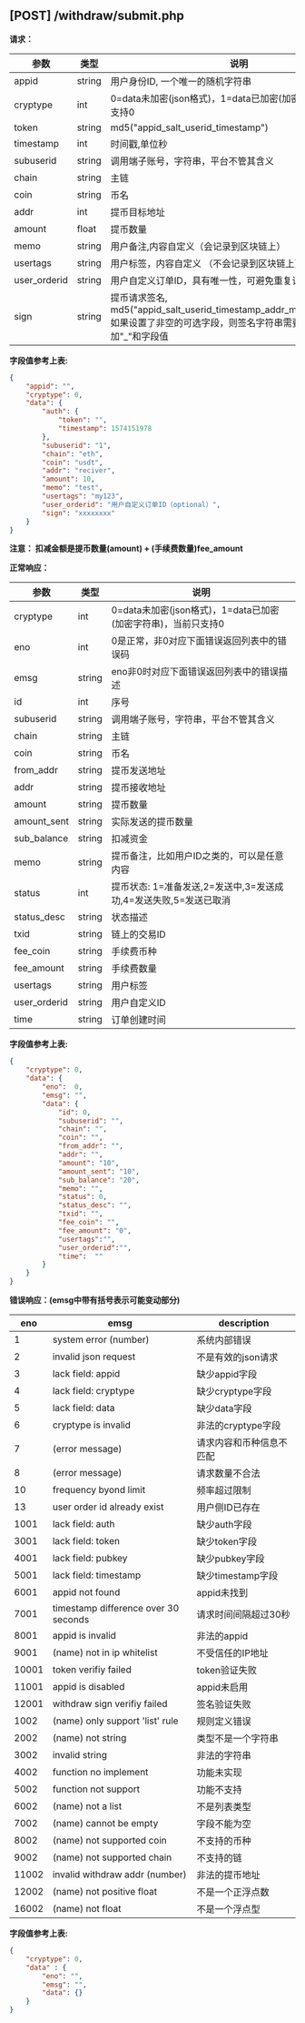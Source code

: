 ## [POST] /withdraw/submit.php

**请求：**

|参数      |类型   |说明                                                                 |  
| --      |--     | --                                                                 |
|appid    |string |用户身份ID, 一个唯一的随机字符串                                        |   
|cryptype |int    |0=data未加密(json格式)，1=data已加密(加密字符串)，当前只支持0             | 
|token    |string |md5("appid_salt_userid_timestamp")                                  |
|timestamp|int    |时间戳,单位秒                                                         |
|subuserid|string |调用端子账号，字符串，平台不管其含义                                     |
|chain    |string |主链                                                                 |
|coin     |string |币名                                                                 |
|addr     |int    |提币目标地址                                                          |
|amount   |float  |提币数量                                                              |
|memo     |string |用户备注,内容自定义（会记录到区块链上）                                   |
|usertags |string |用户标签，内容自定义 （不会记录到区块链上）                                |
|user_orderid |string |用户自定义订单ID，具有唯一性，可避免重复订单(可选字段)                   |
|sign     |string |提币请求签名, md5("appid_salt_userid_timestamp_addr_memo_usertags"),如果设置了非空的可选字段，则签名字符串需要按上述顺序追加"_"和字段值   |

**字段值参考上表:**

```json
{
    "appid": "", 
    "cryptype": 0,  
    "data": {
        "auth": {
            "token": "", 
            "timestamp": 1574151978    
        },
        "subuserid": "1", 
        "chain": "eth",     
        "coin": "usdt",     
        "addr": "reciver",  
        "amount": 10,  
        "memo": "test",
        "usertags": "my123",
        "user_orderid": "用户自定义订单ID（optional）",
        "sign": "xxxxxxxx"   
    }
}
```

**注意： 扣减金额是提币数量(amount) + (手续费数量)fee_amount**

**正常响应：**

|参数      |类型   |说明                                                                         |  
| --      |--     | --                                                                         |
|cryptype              |int    |0=data未加密(json格式)，1=data已加密(加密字符串)，当前只支持0         |   
|eno                   |int    |0是正常，非0对应下面错误返回列表中的错误码                            | 
|emsg                  |string |eno非0时对应下面错误返回列表中的错误描述                             |
|id                    |int    |序号                                                            |
|subuserid             |string |调用端子账号，字符串，平台不管其含义                                 |
|chain                 |string |主链                                                            |
|coin                  |string |币名                                                            |
|from_addr             |string |提币发送地址                                                     |
|addr                  |string |提币接收地址                                                     |
|amount                |string |提币数量                                                        |
|amount_sent           |string |实际发送的提币数量                                                |
|sub_balance           |string |扣减资金                                                        |
|memo                  |string |提币备注，比如用户ID之类的，可以是任意内容                           |
|status                |int    |提币状态: 1=准备发送,2=发送中,3=发送成功,4=发送失败,5=发送已取消      |
|status_desc           |string |状态描述                                                       |
|txid                  |string |链上的交易ID                                                   |
|fee_coin              |string |手续费币种                                                     |
|fee_amount            |string |手续费数量                                                     |
|usertags              |string |用户标签                                                       |
|user_orderid          |string |用户自定义ID                                                   |
|time                  |string |订单创建时间                                                   |

**字段值参考上表:**

```json
{
    "cryptype": 0,  
    "data": {
        "eno":  0,  
        "emsg": "", 
        "data": {
            "id": 0,               
            "subuserid": "",  
            "chain": "",         
            "coin": "",         
            "from_addr": "",
            "addr": "",
            "amount": "10",           
            "amount_sent": "10",       
            "sub_balance": "20",
            "memo": "",          
            "status": 0,            
            "status_desc": "",   
            "txid": "",    
            "fee_coin": "",         
            "fee_amount": "0",
            "usertags":"", 
            "user_orderid":"",
            "time":  ""      
        }
    }
}
```

**错误响应：(emsg中带有括号表示可能变动部分)**

|eno    |emsg                                |  description    |
| --    | --                                 |     --          |
|1      |system error (number)               |  系统内部错误     |
|2      |invalid json request                |  不是有效的json请求|
|3      |lack field: appid                   |  缺少appid字段   |
|4      |lack field: cryptype                |  缺少cryptype字段|
|5      |lack field: data                    |  缺少data字段    |
|6      |cryptype is invalid                 |  非法的cryptype字段|
|7      |(error message)                     |  请求内容和币种信息不匹配|
|8      |(error message)                     |  请求数量不合法   |
|10     |frequency byond limit               |  频率超过限制     |
|13     |user order id already exist         |  用户侧ID已存在   |
|1001   |lack field: auth                    |  缺少auth字段    |
|3001   |lack field: token                   |  缺少token字段   |
|4001   |lack field: pubkey                  |  缺少pubkey字段  |
|5001   |lack field: timestamp               |  缺少timestamp字段|
|6001   |appid not found                     |  appid未找到    |
|7001   |timestamp difference over 30 seconds|  请求时间间隔超过30秒|
|8001   |appid is invalid                    |  非法的appid    |
|9001   |(name) not in ip whitelist          |  不受信任的IP地址 |
|10001  |token verifiy failed                |  token验证失败   |
|11001  |appid is disabled                   |  appid未启用     |
|12001  |withdraw sign verifiy failed        |  签名验证失败     |
|1002   |(name) only support 'list' rule     |  规则定义错误     |
|2002   |(name) not string                   |  类型不是一个字符串 |
|3002   |invalid string                      |  非法的字符串     |
|4002   |function no implement               |  功能未实现       |
|5002   |function not support                |  功能不支持       |
|6002   |(name) not a list                   |  不是列表类型     |
|7002   |(name) cannot be empty              |  字段不能为空     |
|8002   |(name) not supported coin           |  不支持的币种     |
|9002   |(name) not supported chain          |  不支持的链       |
|11002  |invalid withdraw addr (number)      |  非法的提币地址   |
|12002  |(name) not positive float           |  不是一个正浮点数 |
|16002  |(name) not float                    |  不是一个浮点型  |

**字段值参考上表:**

```json
{
    "cryptype": 0,  
    "data" : {
        "eno": "",          
        "emsg": "", 
        "data": {} 
    }
}
```
&nbsp;
